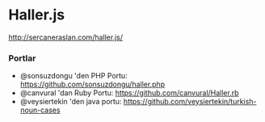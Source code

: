 Haller.js
=========

<a href="http://sercaneraslan.com/haller.js/">http://sercaneraslan.com/haller.js/</a>

### Portlar

* @sonsuzdongu 'den PHP Portu: https://github.com/sonsuzdongu/haller.php
* @canvural 'dan Ruby Portu: https://github.com/canvural/Haller.rb
* @veysiertekin 'den java portu: https://github.com/veysiertekin/turkish-noun-cases
